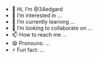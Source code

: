 - 👋 Hi, I’m @34edgard
- 👀 I’m interested in ...
- 🌱 I’m currently learning ...
- 💞️ I’m looking to collaborate on ...
- 📫 How to reach me ...
- 😄 Pronouns: ...
- ⚡ Fun fact: ...

<!---
34edgard/34edgard is a ✨ special ✨ repository because its `README.md` (this file) appears on your GitHub profile.
You can click the Preview link to take a look at your changes.
--->
